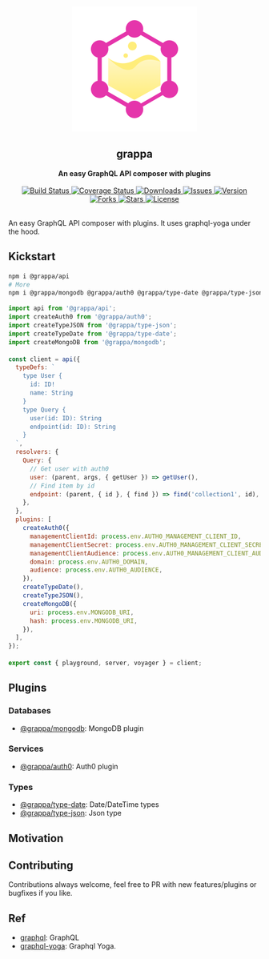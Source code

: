 <div align="center">
  <a href="https://github.com/bkniffler/grappa">
    <img alt="grappa" src="https://raw.githubusercontent.com/bkniffler/grappa/master/assets/logo.png" height="250px" />
  </a>
</div>

<div align="center">
  <h2>grappa</h2>
  <strong>An easy GraphQL API composer with plugins</strong>
  <br />
  <br />
  <a href="https://travis-ci.org/bkniffler/grappa">
    <img src="https://img.shields.io/travis/bkniffler/grappa.svg?style=flat-square" alt="Build Status">
  </a>
  <a href="https://codecov.io/github/bkniffler/grappa">
    <img src="https://img.shields.io/codecov/c/github/bkniffler/grappa.svg?style=flat-square" alt="Coverage Status">
  </a>
  <a href="https://www.npmjs.com/package/@grappa/core">
    <img src="https://img.shields.io/npm/dm/@grappa/core.svg?style=flat-square" alt="Downloads">
  </a>
  <a href="https://github.com/bkniffler/grappa">
    <img src="https://img.shields.io/github/issues/bkniffler/grappa.svg?style=flat-square" alt="Issues">
  </a>
  <a href="https://github.com/bkniffler/grappa">
    <img src="https://img.shields.io/github/package-json/v/bkniffler/grappa.svg?style=flat-square" alt="Version">
  </a>
  <a href="https://github.com/bkniffler/grappa">
    <img src="https://img.shields.io/github/forks/bkniffler/grappa.svg?style=flat-square" alt="Forks">
  </a>
  <a href="https://github.com/bkniffler/grappa">
    <img src="https://img.shields.io/github/stars/bkniffler/grappa.svg?style=flat-square" alt="Stars">
  </a>
  <a href="https://github.com/bkniffler/grappa/master/LICENSE">
    <img src="https://img.shields.io/github/license/bkniffler/grappa.svg?style=flat-square" alt="License">
  </a>
  <br />
  <br />
</div>

An easy GraphQL API composer with plugins. It uses graphql-yoga under the hood.

## Kickstart

```bash
npm i @grappa/api
# More
npm i @grappa/mongodb @grappa/auth0 @grappa/type-date @grappa/type-json
```

```jsx
import api from '@grappa/api';
import createAuth0 from '@grappa/auth0';
import createTypeJSON from '@grappa/type-json';
import createTypeDate from '@grappa/type-date';
import createMongoDB from '@grappa/mongodb';

const client = api({
  typeDefs: `
    type User {
      id: ID!
      name: String
    }
    type Query {
      user(id: ID): String
      endpoint(id: ID): String
    }
  `,
  resolvers: {
    Query: {
      // Get user with auth0
      user: (parent, args, { getUser }) => getUser(),
      // Find item by id
      endpoint: (parent, { id }, { find }) => find('collection1', id),
    },
  },
  plugins: [
    createAuth0({
      managementClientId: process.env.AUTH0_MANAGEMENT_CLIENT_ID,
      managementClientSecret: process.env.AUTH0_MANAGEMENT_CLIENT_SECRET,
      managementClientAudience: process.env.AUTH0_MANAGEMENT_CLIENT_AUDIENCE,
      domain: process.env.AUTH0_DOMAIN,
      audience: process.env.AUTH0_AUDIENCE,
    }),
    createTypeDate(),
    createTypeJSON(),
    createMongoDB({
      uri: process.env.MONGODB_URI,
      hash: process.env.MONGODB_URI,
    }),
  ],
});

export const { playground, server, voyager } = client;
```

## Plugins

### Databases

* [@grappa/mongodb](https://github.com/bkniffler/grappa/tree/master/packages/mongodb): MongoDB plugin

### Services

* [@grappa/auth0](https://github.com/bkniffler/grappa/tree/master/packages/auth0): Auth0 plugin

### Types

* [@grappa/type-date](https://github.com/bkniffler/grappa/tree/master/packages/type-date): Date/DateTime types
* [@grappa/type-json](https://github.com/bkniffler/grappa/tree/master/packages/type-json): Json type

## Motivation

## Contributing

Contributions always welcome, feel free to PR with new features/plugins or bugfixes if you like.

## Ref

* [graphql](https://github.com/graphql/graphql): GraphQL
* [graphql-yoga](https://github.com/facebook/graphql-yoga): Graphql Yoga.
